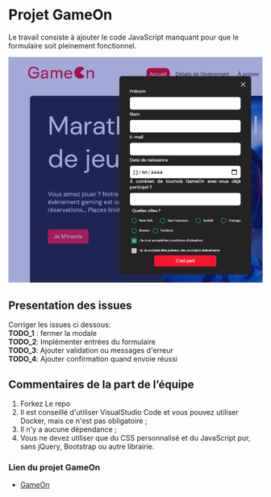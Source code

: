 # Projet GameOn  

Le travail consiste à ajouter le code JavaScript manquant pour que le formulaire soit pleinement fonctionnel.

![Maquette GameOne](./capture_GameOn_readme.png)

## Presentation des issues  
  
Corriger les issues ci dessous:  
**TODO_1** : fermer la modale  
**TODO_2**: Implémenter entrées du formulaire  
**TODO_3**: Ajouter validation ou messages d'erreur  
**TODO_4**: Ajouter confirmation quand envoie réussi  

## Commentaires de la part de l’équipe  

1. Forkez Le repo
2. Il est conseillé d'utiliser VisualStudio Code et vous pouvez utiliser Docker, mais ce n'est pas obligatoire ;
3. Il n'y a aucune dépendance ;
4. Vous ne devez utiliser que du CSS personnalisé et du JavaScript pur, sans jQuery, Bootstrap ou autre librairie.

### Lien du projet GameOn

* [GameOn](https://melaniemdm.github.io/GameOn-website-FR/starterOnly/)

